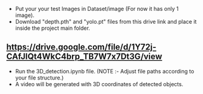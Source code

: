 - Put your your test Images in Dataset/image (For now it has only 1 image).
- Download "depth.pth" and "yolo.pt" files from this drive link and place it inside the project main folder.
## https://drive.google.com/file/d/1Y72j-CAfJIQt4WkC4brp_TB7W7x7Dt3G/view
- Run the 3D_detection.ipynb file. (NOTE :- Adjust file paths according to your file structure.)
- A video will be generated with 3D coordinates of detected objects.
